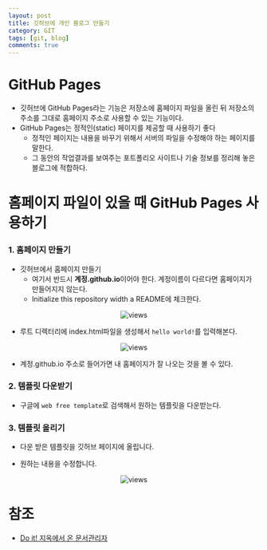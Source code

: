 ```yaml
---
layout: post
title: 깃허브에 개인 블로그 만들기
category: GIT
tags: [git, blog]
comments: true
---
```


# GitHub Pages

- 깃허브에 GitHub Pages라는 기능은 저장소에 홈페이지 파일을 올린 뒤 저장소의 주소를 그대로 홈페이지 주소로 사용할 수 있는 기능이다.
- GitHub Pages는 정적인(static) 페이지를 제공할 때 사용하기 좋다
    - 정적인 페이지는 내용을 바꾸기 위해서 서버의 파일을 수정해야 하는 페이지를 말한다.
    - 그 동안의 작업결과를 보여주는 포트폴리오 사이트나 기술 정보를 정리해 놓은 블로그에 적합하다.

# 홈페이지 파일이 있을 때 GitHub Pages 사용하기

### 1. 홈페이지 만들기

- 깃허브에서 홈페이지 만들기
    - 여기서 반드시 **계정.github.io**이어야 한다. 계정이름이 다르다면 홈페이지가 만들어지지 않는다.
    - Initialize this repository width a README에 체크한다.

<center>
<figure>
<img src="https://imgur.com/KvHc4Ci.png" alt="views">
<figcaption></figcaption>
</figure>
</center>

- 루트 디렉터리에 index.html파일을 생성해서 `hello world!`를 입력해본다.
<center>
<figure>
<img src="https://imgur.com/k55rfY0.png" alt="views">
<figcaption></figcaption>
</figure>
</center>

- 계정.github.io 주소로 들어가면 내 홈페이지가 잘 나오는 것을 볼 수 있다.

### 2. 템플릿 다운받기

- 구글에 `web free template`로 검색해서 원하는 템플릿을 다운받는다.

### 3. 템플릿 올리기

- 다운 받은 템플릿을 깃허브 페이지에 올립니다.

- 원하는 내용을 수정합니다.
<center>
<figure>
<img src="https://imgur.com/PFTqxG4.png" alt="views">
<figcaption></figcaption>
</figure>
</center>



# 참조
- [Do it! 지옥에서 온 문서관리자](http://www.yes24.com/Product/Goods/84803146)

